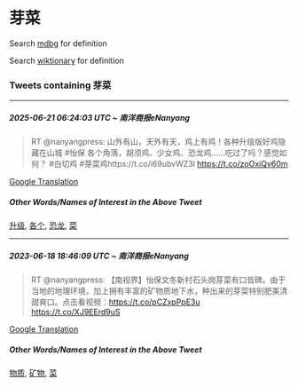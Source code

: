 # 芽菜

Search [mdbg](https://www.mdbg.net/chinese/dictionary?page=worddict&wdrst=0&wdqb=芽菜) for definition

Search [wiktionary](https://en.wiktionary.org/wiki/芽菜) for definition

### Tweets containing 芽菜

___
##### 2025-06-21 06:24:03 UTC ~ 南洋商报eNanyang
> RT @nanyangpress: 山外有山，天外有天，鸡上有鸡！各种升级版好鸡隐藏在山城 #怡保 各个角落，胡须鸡、少女鸡、恐龙鸡……吃过了吗？感觉如何？ #白切鸡  #芽菜鸡https://t.co/i69ubvWZ3l https://t.co/zoOxiQv60m

[Google Translation](https://translate.google.com/?hi=en&tab=TT&sl=zh-CN&tl=en&op=translate&text=RT+%40nanyangpress%3A+%E5%B1%B1%E5%A4%96%E6%9C%89%E5%B1%B1%EF%BC%8C%E5%A4%A9%E5%A4%96%E6%9C%89%E5%A4%A9%EF%BC%8C%E9%B8%A1%E4%B8%8A%E6%9C%89%E9%B8%A1%EF%BC%81%E5%90%84%E7%A7%8D%E5%8D%87%E7%BA%A7%E7%89%88%E5%A5%BD%E9%B8%A1%E9%9A%90%E8%97%8F%E5%9C%A8%E5%B1%B1%E5%9F%8E+%23%E6%80%A1%E4%BF%9D+%E5%90%84%E4%B8%AA%E8%A7%92%E8%90%BD%EF%BC%8C%E8%83%A1%E9%A1%BB%E9%B8%A1%E3%80%81%E5%B0%91%E5%A5%B3%E9%B8%A1%E3%80%81%E6%81%90%E9%BE%99%E9%B8%A1%E2%80%A6%E2%80%A6%E5%90%83%E8%BF%87%E4%BA%86%E5%90%97%EF%BC%9F%E6%84%9F%E8%A7%89%E5%A6%82%E4%BD%95%EF%BC%9F+%23%E7%99%BD%E5%88%87%E9%B8%A1++%23%E8%8A%BD%E8%8F%9C%E9%B8%A1https%3A%2F%2Ft.co%2Fi69ubvWZ3l+https%3A%2F%2Ft.co%2FzoOxiQv60m)
##### Other Words/Names of Interest in the Above Tweet
[升级](升级.md), [各个](各个.md), [恐龙](恐龙.md), [菜](菜.md)
___
##### 2023-06-18 18:46:09 UTC ~ 南洋商报eNanyang
> RT @nanyangpress: 【南视界】怡保文冬新村石头岗芽菜有口皆碑。由于当地的地理环境，加上拥有丰富的矿物质地下水，种出来的芽菜特别肥美清甜爽口。点击看视频：https://t.co/pCZxpPpE3u https://t.co/XJ9EErd9uS

[Google Translation](https://translate.google.com/?hi=en&tab=TT&sl=zh-CN&tl=en&op=translate&text=RT+%40nanyangpress%3A+%E3%80%90%E5%8D%97%E8%A7%86%E7%95%8C%E3%80%91%E6%80%A1%E4%BF%9D%E6%96%87%E5%86%AC%E6%96%B0%E6%9D%91%E7%9F%B3%E5%A4%B4%E5%B2%97%E8%8A%BD%E8%8F%9C%E6%9C%89%E5%8F%A3%E7%9A%86%E7%A2%91%E3%80%82%E7%94%B1%E4%BA%8E%E5%BD%93%E5%9C%B0%E7%9A%84%E5%9C%B0%E7%90%86%E7%8E%AF%E5%A2%83%EF%BC%8C%E5%8A%A0%E4%B8%8A%E6%8B%A5%E6%9C%89%E4%B8%B0%E5%AF%8C%E7%9A%84%E7%9F%BF%E7%89%A9%E8%B4%A8%E5%9C%B0%E4%B8%8B%E6%B0%B4%EF%BC%8C%E7%A7%8D%E5%87%BA%E6%9D%A5%E7%9A%84%E8%8A%BD%E8%8F%9C%E7%89%B9%E5%88%AB%E8%82%A5%E7%BE%8E%E6%B8%85%E7%94%9C%E7%88%BD%E5%8F%A3%E3%80%82%E7%82%B9%E5%87%BB%E7%9C%8B%E8%A7%86%E9%A2%91%EF%BC%9Ahttps%3A%2F%2Ft.co%2FpCZxpPpE3u+https%3A%2F%2Ft.co%2FXJ9EErd9uS)
##### Other Words/Names of Interest in the Above Tweet
[物质](物质.md), [矿物](矿物.md), [菜](菜.md)
